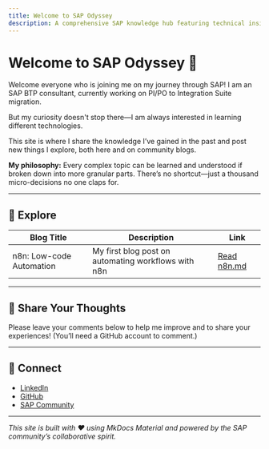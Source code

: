 ```yaml
---
title: Welcome to SAP Odyssey
description: A comprehensive SAP knowledge hub featuring technical insights, integration expertise, and cross-technology explorations
---
```



# Welcome to SAP Odyssey 🚀

Welcome everyone who is joining me on my journey through SAP! I am an SAP BTP consultant, currently working on PI/PO to Integration Suite migration.

But my curiosity doesn't stop there—I am always interested in learning different technologies.

This site is where I share the knowledge I’ve gained in the past and post new things I explore, both here and on community blogs.

**My philosophy:** Every complex topic can be learned and understood if broken down into more granular parts. There’s no shortcut—just a thousand micro-decisions no one claps for.

---

## 🌟 Explore

| Blog Title | Description | Link |
|------------|-------------|------|
| n8n: Low-code Automation | My first blog post on automating workflows with n8n | [Read n8n.md](blog/n8n.md) |

---

## 💬 Share Your Thoughts

Please leave your comments below to help me improve and to share your experiences! (You’ll need a GitHub account to comment.)

---

## 🤝 Connect

- [LinkedIn](https://www.linkedin.com/in/gunasekharreddy8554/)
- [GitHub](https://github.com/GunaSekhar8554)
- [SAP Community](https://profile.sap.com/u/_GunaSekhar_)

---

*This site is built with ❤️ using MkDocs Material and powered by the SAP community’s collaborative spirit.*
